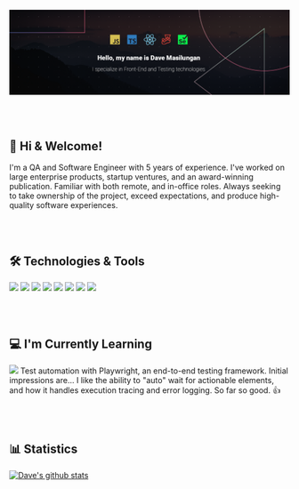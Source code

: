 [![Header](https://github.com/davemasilungan/davemasilungan/blob/main/banner.png?raw=true "Header")](https://github.com/davemasilungan)  

<br/><br/>

## 👋 Hi & Welcome!
I'm a QA and Software Engineer with 5 years of experience. I've worked on large enterprise products, startup ventures, and an award-winning publication.  Familiar with both remote, and in-office roles.  Always seeking to take ownership of the project, exceed expectations, and produce high-quality software experiences.  

<br/><br/>

## 🛠️ Technologies & Tools
![](https://img.shields.io/badge/Code-JavaScript-informational?style=flat&color=informational&logo=javascript)
![](https://img.shields.io/badge/Code-TypeScript-informational?style=flat&color=informational&logo=typescript)
![](https://img.shields.io/badge/Code-React-informational?style=flat&color=informational&logo=react)
![](https://img.shields.io/badge/Code-Redux-informational?style=flat&color=informational&logo=redux)
![](https://img.shields.io/badge/Test-Jest-informational?style=flat&color=informational&logo=jest)
![](https://img.shields.io/badge/Test-Selenium-informational?style=flat&color=informational&logo=selenium.js)
![](https://img.shields.io/badge/Code-SCSS-informational?style=flat&color=informational&logo=sass)
![](https://img.shields.io/badge/Code-Tailwind-informational?style=flat&color=informational&logo=tailwindcss)  

<br/><br/>

## 💻 I'm Currently Learning
![](https://img.shields.io/badge/Test-Playwright-informational?style=flat&color=informational&logo=playwright)
Test automation with Playwright, an end-to-end testing framework. Initial impressions are... I like the ability to "auto" wait for actionable elements, and how it handles execution tracing and error logging. So far so good. :+1:  

<br/><br/>

## 📊 Statistics
[![Dave's github stats](https://github-readme-stats.vercel.app/api?username=davemasilungan&theme=dark&count_private=true&hide=stars,issues,contribs)](https://github.com/anuraghazra/github-readme-stats)

<!--
**dhipflip/dhipflip** is a ✨ _special_ ✨ repository because its `README.md` (this file) appears on your GitHub profile.

Here are some ideas to get you started:

- 🔭 I’m currently working on ...
- 🌱 I’m currently learning ...
- 👯 I’m looking to collaborate on ...
- 🤔 I’m looking for help with ...
- 💬 Ask me about ...
- 📫 How to reach me: ...
- 😄 Pronouns: ...
- ⚡ Fun fact: ...
-->
